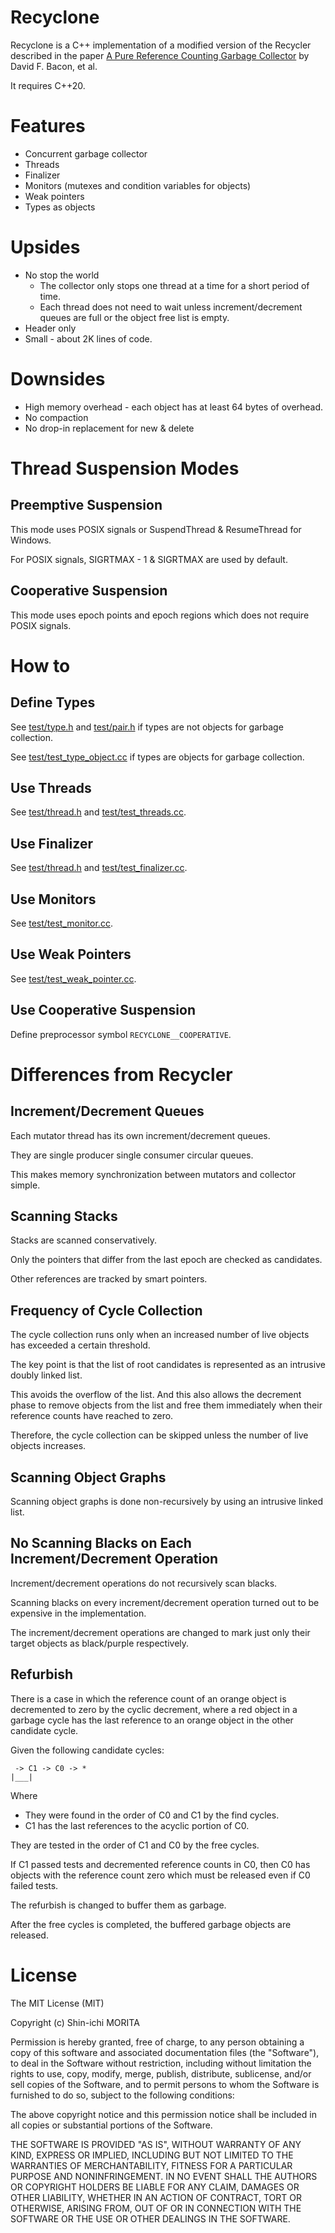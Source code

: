 # Recyclone

Recyclone is a C++ implementation of a modified version of the Recycler described in the paper [A Pure Reference Counting Garbage Collector](http://www.research.ibm.com/people/d/dfb/papers/Bacon03Pure.pdf) by David F. Bacon, et al.

It requires C++20.

# Features

* Concurrent garbage collector
* Threads
* Finalizer
* Monitors (mutexes and condition variables for objects)
* Weak pointers
* Types as objects

# Upsides

* No stop the world
  * The collector only stops one thread at a time for a short period of time.
  * Each thread does not need to wait unless increment/decrement queues are full or the object free list is empty.
* Header only
* Small - about 2K lines of code.

# Downsides

* High memory overhead - each object has at least 64 bytes of overhead.
* No compaction
* No drop-in replacement for new & delete

# Thread Suspension Modes

## Preemptive Suspension

This mode uses POSIX signals or SuspendThread & ResumeThread for Windows.

For POSIX signals, SIGRTMAX - 1 & SIGRTMAX are used by default.

## Cooperative Suspension

This mode uses epoch points and epoch regions which does not require POSIX signals.

# How to

## Define Types

See [test/type.h](test/type.h) and [test/pair.h](test/pair.h) if types are not objects for garbage collection.

See [test/test_type_object.cc](test/test_type_object.cc) if types are objects for garbage collection.

## Use Threads

See [test/thread.h](test/thread.h) and [test/test_threads.cc](test/test_threads.cc).

## Use Finalizer

See [test/thread.h](test/thread.h) and [test/test_finalizer.cc](test/test_finalizer.cc).

## Use Monitors

See [test/test_monitor.cc](test/test_monitor.cc).

## Use Weak Pointers

See [test/test_weak_pointer.cc](test/test_weak_pointer.cc).

## Use Cooperative Suspension

Define preprocessor symbol `RECYCLONE__COOPERATIVE`.

# Differences from Recycler

## Increment/Decrement Queues

Each mutator thread has its own increment/decrement queues.

They are single producer single consumer circular queues.

This makes memory synchronization between mutators and collector simple.

## Scanning Stacks

Stacks are scanned conservatively.

Only the pointers that differ from the last epoch are checked as candidates.

Other references are tracked by smart pointers.

## Frequency of Cycle Collection

The cycle collection runs only when an increased number of live objects has exceeded a certain threshold.

The key point is that the list of root candidates is represented as an intrusive doubly linked list.

This avoids the overflow of the list.
And this also allows the decrement phase to remove objects from the list and free them immediately when their reference counts have reached to zero.

Therefore, the cycle collection can be skipped unless the number of live objects increases.

## Scanning Object Graphs

Scanning object graphs is done non-recursively by using an intrusive linked list.

## No Scanning Blacks on Each Increment/Decrement Operation

Increment/decrement operations do not recursively scan blacks.

Scanning blacks on every increment/decrement operation turned out to be expensive in the implementation.

The increment/decrement operations are changed to mark just only their target objects as black/purple respectively.

## Refurbish

There is a case in which the reference count of an orange object is decremented to zero by the cyclic decrement, where a red object in a garbage cycle has the last reference to an orange object in the other candidate cycle.

Given the following candidate cycles:

     -> C1 -> C0 -> *
    |___|

Where
* They were found in the order of C0 and C1 by the find cycles.
* C1 has the last references to the acyclic portion of C0.

They are tested in the order of C1 and C0 by the free cycles.

If C1 passed tests and decremented reference counts in C0,
then C0 has objects with the reference count zero
which must be released even if C0 failed tests.

The refurbish is changed to buffer them as garbage.

After the free cycles is completed, the buffered garbage objects are released.

# License

The MIT License (MIT)

Copyright (c) Shin-ichi MORITA

Permission is hereby granted, free of charge, to any person obtaining a copy
of this software and associated documentation files (the "Software"), to deal
in the Software without restriction, including without limitation the rights
to use, copy, modify, merge, publish, distribute, sublicense, and/or sell
copies of the Software, and to permit persons to whom the Software is
furnished to do so, subject to the following conditions:

The above copyright notice and this permission notice shall be included in
all copies or substantial portions of the Software.

THE SOFTWARE IS PROVIDED "AS IS", WITHOUT WARRANTY OF ANY KIND, EXPRESS OR
IMPLIED, INCLUDING BUT NOT LIMITED TO THE WARRANTIES OF MERCHANTABILITY,
FITNESS FOR A PARTICULAR PURPOSE AND NONINFRINGEMENT.  IN NO EVENT SHALL THE
AUTHORS OR COPYRIGHT HOLDERS BE LIABLE FOR ANY CLAIM, DAMAGES OR OTHER
LIABILITY, WHETHER IN AN ACTION OF CONTRACT, TORT OR OTHERWISE, ARISING FROM,
OUT OF OR IN CONNECTION WITH THE SOFTWARE OR THE USE OR OTHER DEALINGS IN
THE SOFTWARE.
